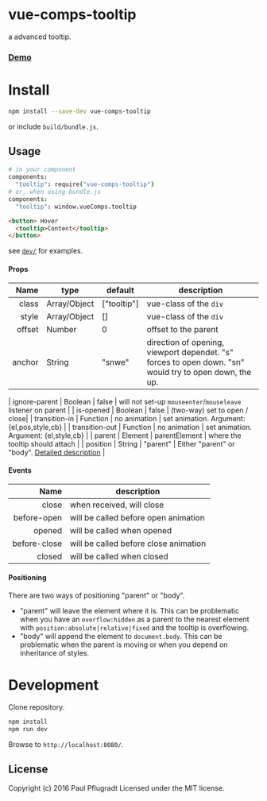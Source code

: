 # vue-comps-tooltip

a advanced tooltip.

### [Demo](https://vue-comps.github.io/vue-comps-tooltip)

# Install

```sh
npm install --save-dev vue-comps-tooltip
```
or include `build/bundle.js`.

## Usage
```coffee
# in your component
components:
  "tooltip": require("vue-comps-tooltip")
# or, when using bundle.js
components:
  "tooltip": window.vueComps.tooltip
```
```html
<button> Hover
  <tooltip>Content</tooltip>
</button>
```
see [`dev/`](dev/) for examples.

#### Props
| Name | type | default | description |
| ---:| --- | ---| --- |
| class | Array/Object | ["tooltip"] | vue-class of the `div`|
| style | Array/Object | [] | vue-class of the `div`|
| offset | Number | 0 | offset to the parent |
| anchor | String | "snwe" | direction of opening, viewport dependet. "s" forces to open down. "sn" would try to open down, the up. |

| ignore-parent | Boolean | false | will not set-up `mouseenter`/`mouseleave` listener on parent |
| is-opened	| Boolean	| false | (two-way) set to open / close|
| transition-in | Function | no animation | set animation. Argument: {el,pos,style,cb} |
| transition-out | Function | no animation | set animation. Argument: {el,style,cb} |
| parent | Element | parentElement | where the tooltip should attach |
| position | String | "parent" | Either "parent" or "body". [Detailed description](#Positioning)  |

#### Events
| Name |  description |
| ---:| --- |
| close |  when received, will close |
| before-open | will be called before open animation |
| opened |  will be called when opened |
| before-close |  will be called before close animation |
| closed |  will be called when closed |

#### Positioning
There are two ways of positioning "parent" or "body".
- "parent" will leave the element where it is. This can be problematic when you have an `overflow:hidden` as a parent to the nearest element with `position:absolute|relative|fixed` and the tooltip is overflowing.
- "body" will append the element to `document.body`. This can be problematic when the parent is moving or when you depend on inheritance of styles.

# Development
Clone repository.
```sh
npm install
npm run dev
```
Browse to `http://localhost:8080/`.

## License
Copyright (c) 2016 Paul Pflugradt
Licensed under the MIT license.
